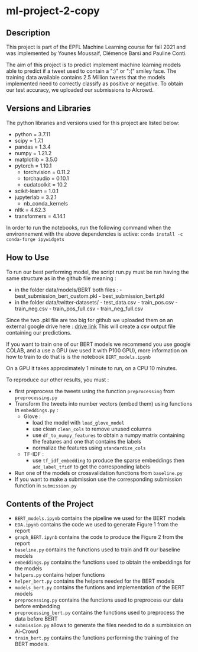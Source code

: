# ml-project-2-copy

## Description
This project is part of the EPFL Machine Learning course for fall 2021 and was implemented by Younes Moussaif, Clémence Barsi and Pauline Conti.

The aim of this project is to predict implement machine learning models able to predict if a tweet used to contain a ":)" or ":(" smiley face. The training data available contains 2.5 Million tweets that the models implemented need to correctly classify as positive or negative. To obtain our test accuracy, we uploaded our submissions to AIcrowd.


## Versions and Libraries
The python libraries and versions used for this project are listed below:
- python = 3.7.11
- scipy = 1.7.1
- pandas = 1.3.4
- numpy = 1.21.2
- matplotlib = 3.5.0
- pytorch = 1.10.1
  - torchvision = 0.11.2
  - torchaudio = 0.10.1
  - cudatoolkit = 10.2
- scikit-learn = 1.0.1
- jupyterlab = 3.2.1
  - nb_conda_kernels
- nltk = 4.62.3
- transformers = 4.14.1

In order to run the notebooks, run the following command when the environnement with the above dependencies is active:
```conda install -c conda-forge ipywidgets```

## How to Use
To run our best performing model, the script run.py must be ran having the same structure as in the github file meaning :
  - in the folder data/models/BERT both files :
          - best_submission_bert_custom.pkl
          - best_submission_bert.pkl
  - in the folder data/twitter-datasets/
          - test_data.csv
          - train_pos.csv
          - train_neg.csv
          - train_pos_full.csv
          - train_neg_full.csv

Since the two .pkl file are too big for github we uploaded them on an external google drive here : [drive link](https://drive.google.com/drive/folders/1hAsNuEbsmkgaBuEapGjLKX5sa76Bc809?usp=sharing)
This will create a csv output file containing our predictions.

If you want to train one of our BERT models we recommend you use google COLAB, and a use a GPU (we used it with P100 GPU), more information on how to train to do that is is the notebook `BERT_models.ipynb`

On a GPU it takes approximately 1 minute to run, on a CPU 10 minutes.

To reproduce our other results, you must :
- first preprocess the tweets using the function `preprocessing` from `preprocessing.py`
- Transform the tweets into number vectors (embed them) using functions in `embeddings.py` :
  - Glove :
    - load the model with `load_glove_model` 
    - use clean `clean_cols` to remove unused columns 
    - use `df_to_numpy_features` to obtain a numpy matrix containing the features and one that contains the labels
    - normalize the features using `standardize_cols`
  - TF-IDF :
    - use `tf_idf_embedding` to produce the sparse embeddings then `add_label_tfidf` to get the corresponding labels
- Run one of the models or crossvalidation functions from `baseline.py`
- If you want to make a submission use the corresponding submission function in `submission.py`

## Contents of the Project
- ```BERT_models.ipynb``` contains the pipeline we used for the BERT models
- ```EDA.ipynb``` contains the code we used to generate Figure 1 from the report
- `graph_BERT.ipynb` contains the code to produce the Figure 2 from the report
- ```baseline.py``` contains the functions used to train and fit our baseline models
- ```embeddings.py``` contains the functions used to obtain the embeddings for the models
- ```helpers.py``` contains helper functions
- ```helper_bert.py``` contains the helpers needed for the BERT models
- ```models_bert.py``` contains the funtions and implementation of the BERT models
- ```preprocessing.py``` contains the functions used to preprocess our data before embedding
- ```preprocessing_bert.py``` contains the functions used to preprocess the data before BERT
- ```submission.py``` allows to generate the files needed to do a sumbission on Ai-Crowd
- ```train_bert.py``` contains the functions performing the training of the BERT models.

